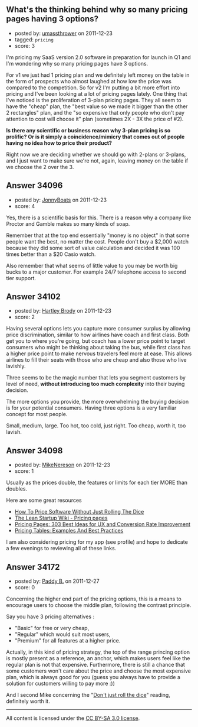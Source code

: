 ## What's the thinking behind why so many pricing pages having 3 options?

- posted by: [umassthrower](https://stackexchange.com/users/-1/14929-umassthrower) on 2011-12-23
- tagged: `pricing`
- score: 3

I'm pricing my SaaS version 2.0 software in preparation for launch in Q1 and I'm wondering why so many pricing pages have 3 options.  

For v1 we just had 1 pricing plan and we definitely left money on the table in the form of prospects who almost laughed at how low the price was compared to the competition.  So for v2 I'm putting a bit more effort into pricing and I've been looking at a lot of pricing pages lately.  One thing that I've noticed is the proliferation of 3-plan pricing pages.  They all seem to have the "cheap" plan, the "best value so we made it bigger than the other 2 rectangles" plan, and the "so expensive that only people who don't pay attention to cost will choose it" plan (sometimes 2X - 3X the price of #2).  

**Is there any scientific or business reason why 3-plan pricing is so prolific?  Or is it simply a coincidence/mimicry that comes out of people having no idea how to price their product?**

Right now we are deciding whether we should go with 2-plans or 3-plans, and I just want to make sure we're not, again, leaving money on the table if we choose the 2 over the 3.  


## Answer 34096

- posted by: [JonnyBoats](https://stackexchange.com/users/-1/3100-jonnyboats) on 2011-12-23
- score: 4

Yes, there is a scientific basis for this. There is a reason why a company like Proctor and Gamble makes so many kinds of soap. 

Remember that at the top end essentially "money is no object" in that some people want the best, no matter the cost. People don't buy a $2,000 watch because they did some sort of value calculation and decided it was 100 times better than a $20 Casio watch.

Also remember that what seems of little value to you may be worth big bucks to a major customer. For example 24/7 telephone access to second tier support.


## Answer 34102

- posted by: [Hartley Brody](https://stackexchange.com/users/-1/8362-hartley-brody) on 2011-12-23
- score: 2

Having several options lets you capture more consumer surplus by allowing price discrimination, similar to how airlines have coach and first class. Both get you to where you're going, but coach has a lower price point to target consumers who might be thinking about taking the bus, while first class has a higher price point to make nervous travelers feel more at ease. This allows airlines to fill their seats with those who are cheap and also those who live lavishly.

Three seems to be the magic number that lets you segment customers by level of need, **without introducing too much complexity** into their buying decision.

The more options you provide, the more overwhelming the buying decision is for your potential consumers. Having three options is a very familiar concept for most people. 

Small, medium, large. Too hot, too cold, just right. Too cheap, worth it, too lavish.


## Answer 34098

- posted by: [MikeNereson](https://stackexchange.com/users/-1/14087-mikenereson) on 2011-12-23
- score: 1

<p>Usually as the prices double, the features or limits for each tier MORE than doubles.</p>

<p>Here are some great resources</p>

<ul>
<li><a href="http://onstartups.com/tabid/3339/bid/11097/how-to-price-software-without-just-rolling-the-dice.aspx" rel="nofollow">How To Price Software Without Just Rolling The Dice</a></li>
<li><a href="http://leanstartup.pbworks.com/w/page/15765232/Pricing%20pages" rel="nofollow">The Lean Startup Wiki - Pricing pages</a></li>
<li><a href="http://www.reedge.com/303-ideas-for-pricing-pages.html" rel="nofollow">Pricing Pages: 303 Best Ideas for UX and Conversion Rate Improvement</a></li>
<li><a href="http://www.smashingmagazine.com/2008/10/13/pricing-tables-showcase-examples-and-best-practices/" rel="nofollow">Pricing Tables: Examples And Best Practices</a></li>
</ul>

<p>I am also considering pricing for my app (see profile) and hope to dedicate a few evenings to reviewing all of these links.</p>



## Answer 34172

- posted by: [Paddy B.](https://stackexchange.com/users/-1/13671-paddy-b) on 2011-12-27
- score: 0

Concerning the higher end part of the pricing options, this is a means to encourage users to choose the middle plan, following the contrast principle.

Say you have 3 pricing alternatives : 

 - "Basic" for free or very cheap,
 - "Regular" which would suit most users,
 - "Premium" for all features at a higher price.

Actually, in this kind of pricing strategy, the top of the range princing option is mostly present as a reference, an anchor, which makes users feel like the regular plan is not that expensive. Furthermore, there is still a chance that some customers won't care about the price and choose the most expensive plan, which is always good for you (guess you always have to provide a solution for customers willing to pay more :))

And I second Mike concerning the "[Don't just roll the dice](http://neildavidson.com/download/dont-just-roll-the-dice/)" reading, definitely worth it.



---

All content is licensed under the [CC BY-SA 3.0 license](https://creativecommons.org/licenses/by-sa/3.0/).
